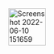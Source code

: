 <img width="74" alt="Screenshot 2022-06-10 151659" src="https://user-images.githubusercontent.com/74321262/173136638-6a2704fb-7ede-4973-a9b3-7a8887d37a25.png">
